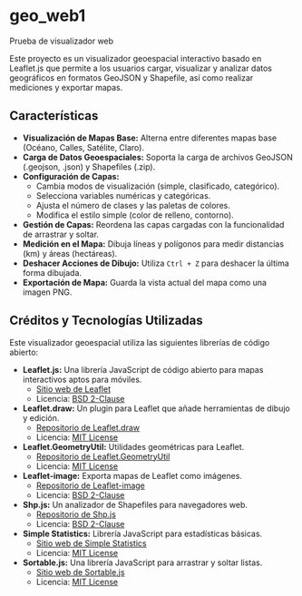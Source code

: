 # geo_web1
Prueba de visualizador web

Este proyecto es un visualizador geoespacial interactivo basado en Leaflet.js que permite a los usuarios cargar, visualizar y analizar datos geográficos en formatos GeoJSON y Shapefile, así como realizar mediciones y exportar mapas.

## Características

* **Visualización de Mapas Base:** Alterna entre diferentes mapas base (Océano, Calles, Satélite, Claro).
* **Carga de Datos Geoespaciales:** Soporta la carga de archivos GeoJSON (.geojson, .json) y Shapefiles (.zip).
* **Configuración de Capas:**
    * Cambia modos de visualización (simple, clasificado, categórico).
    * Selecciona variables numéricas y categóricas.
    * Ajusta el número de clases y las paletas de colores.
    * Modifica el estilo simple (color de relleno, contorno).
* **Gestión de Capas:** Reordena las capas cargadas con la funcionalidad de arrastrar y soltar.
* **Medición en el Mapa:** Dibuja líneas y polígonos para medir distancias (km) y áreas (hectáreas).
* **Deshacer Acciones de Dibujo:** Utiliza `Ctrl + Z` para deshacer la última forma dibujada.
* **Exportación de Mapa:** Guarda la vista actual del mapa como una imagen PNG.
## Créditos y Tecnologías Utilizadas

Este visualizador geoespacial utiliza las siguientes librerías de código abierto:

* **Leaflet.js:** Una librería JavaScript de código abierto para mapas interactivos aptos para móviles.
    * [Sitio web de Leaflet](https://leafletjs.com/)
    * Licencia: [BSD 2-Clause](https://github.com/Leaflet/Leaflet/blob/main/LICENSE)
* **Leaflet.draw:** Un plugin para Leaflet que añade herramientas de dibujo y edición.
    * [Repositorio de Leaflet.draw](https://github.com/Leaflet/Leaflet.draw)
    * Licencia: [MIT License](https://github.com/Leaflet/Leaflet.draw/blob/develop/LICENSE)
* **Leaflet.GeometryUtil:** Utilidades geométricas para Leaflet.
    * [Repositorio de Leaflet.GeometryUtil](https://github.com/makinacorpus/Leaflet.GeometryUtil)
    * Licencia: [MIT License](https://github.com/makinacorpus/Leaflet.GeometryUtil/blob/master/LICENSE)
* **Leaflet-image:** Exporta mapas de Leaflet como imágenes.
    * [Repositorio de Leaflet-image](https://github.com/mapbox/leaflet-image)
    * Licencia: [BSD 2-Clause](https://github.com/mapbox/leaflet-image/blob/master/LICENSE)
* **Shp.js:** Un analizador de Shapefiles para navegadores web.
    * [Repositorio de Shp.js](https://github.com/calvinmetcalf/shp.js)
    * Licencia: [BSD 2-Clause](https://github.com/calvinmetcalf/shp.js/blob/master/LICENSE)
* **Simple Statistics:** Librería JavaScript para estadísticas básicas.
    * [Sitio web de Simple Statistics](https://simplestatistics.org/)
    * Licencia: [MIT License](https://github.com/simple-statistics/simple-statistics/blob/main/LICENSE)
* **Sortable.js:** Una librería JavaScript para arrastrar y soltar listas.
    * [Sitio web de Sortable.js](https://sortablejs.github.io/Sortable/)
    * Licencia: [MIT License](https://github.com/SortableJS/Sortable/blob/master/LICENSE)
